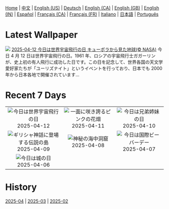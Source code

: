 [Home](../README.md) | [中文](zh-CN.md) | [English (US)](en-US.md) | [Deutsch](de-DE.md) | [English (CA)](en-CA.md) | [English (GB)](en-GB.md) | [English (IN)](en-IN.md) | [Español](es-ES.md) | [Français (CA)](fr-CA.md) | [Français (FR)](fr-FR.md) | [Italiano](it-IT.md) | [日本語](ja-JP.md) | [Português](pt-BR.md)

# Latest Wallpaper
![](https://www.bing.com/th?id=OHR.SpaceFlight_JA-JP4398798070_UHD.jpg)
[2025-04-12 今日は世界宇宙飛行の日 キューポラから見た地球(© NASA)](https://www.bing.com/th?id=OHR.SpaceFlight_JA-JP4398798070_UHD.jpg)
今日 4 月 12 日は世界宇宙飛行の日。1961 年、ロシアの宇宙飛行士ガガーリンが、史上初の有人飛行に成功した日です。この日を記念して、世界各国の天文学愛好家たちが「ユーリズナイト」というイベントを行っており、日本でも 2000 年から日本各地で開催されています…

# Recent 7 Days
|  |  |  |
|:---:|:---:|:---:|
| ![](https://www.bing.com/th?id=OHR.SpaceFlight_JA-JP4398798070_400x240.jpg "今日は世界宇宙飛行の日") 2025-04-12 | ![](https://www.bing.com/th?id=OHR.TulipsWindmill_JA-JP4212176711_400x240.jpg "一面に咲き誇るピンクの花畑") 2025-04-11 | ![](https://www.bing.com/th?id=OHR.LittleFoxes_JA-JP4068111842_400x240.jpg "今日は兄弟姉妹の日") 2025-04-10 |
| ![](https://www.bing.com/th?id=OHR.BlueNaxos_JA-JP3919761085_400x240.jpg "ギリシャ神話に登場する伝説の島") 2025-04-09 | ![](https://www.bing.com/th?id=OHR.LagoaPortugal_JA-JP2042769056_400x240.jpg "神秘の海中洞窟") 2025-04-08 | ![](https://www.bing.com/th?id=OHR.BeaverDay_JA-JP3508921078_400x240.jpg "今日は国際ビーバーデー") 2025-04-07 |
| ![](https://www.bing.com/th?id=OHR.CastleDay2025_JA-JP3325548053_400x240.jpg "今日は城の日") 2025-04-06 |  |  |

# History
[2025-04](../archives/wallpaper/ja-JP/w_2025_04.md) | [2025-03](../archives/wallpaper/ja-JP/w_2025_03.md) | [2025-02](../archives/wallpaper/ja-JP/w_2025_02.md)
